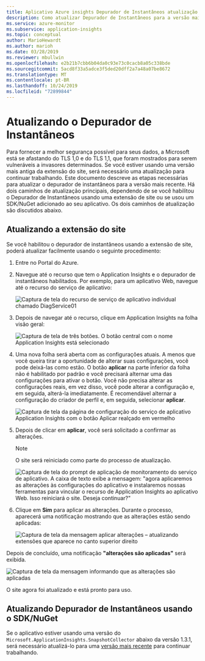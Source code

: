 ```yaml
---
title: Aplicativo Azure insights Depurador de Instantâneos atualização para aplicativos .NET | Microsoft Docs
description: Como atualizar Depurador de Instantâneos para a versão mais recente no Azure App Services ou por meio de pacotes NuGet
ms.service: azure-monitor
ms.subservice: application-insights
ms.topic: conceptual
author: MarioHewardt
ms.author: marioh
ms.date: 03/28/2019
ms.reviewer: mbullwin
ms.openlocfilehash: e2b21b7cbb6b04da0c93e73c0cacb8a05c338bde
ms.sourcegitcommit: 5acd8f33a5adce3f5ded20dff2a7a48a07be8672
ms.translationtype: MT
ms.contentlocale: pt-BR
ms.lasthandoff: 10/24/2019
ms.locfileid: "72899844"
---
```

# <a name="upgrading-the-snapshot-debugger"></a>Atualizando o Depurador de Instantâneos

Para fornecer a melhor segurança possível para seus dados, a Microsoft está se afastando do TLS 1,0 e do TLS 1,1, que foram mostrados para serem vulneráveis a invasores determinados. Se você estiver usando uma versão mais antiga da extensão do site, será necessário uma atualização para continuar trabalhando. Este documento descreve as etapas necessárias para atualizar o depurador de instantâneos para a versão mais recente. Há dois caminhos de atualização principais, dependendo de se você habilitou o Depurador de Instantâneos usando uma extensão de site ou se usou um SDK/NuGet adicionado ao seu aplicativo. Os dois caminhos de atualização são discutidos abaixo. 

## <a name="upgrading-the-site-extension"></a>Atualizando a extensão do site

Se você habilitou o depurador de instantâneos usando a extensão de site, poderá atualizar facilmente usando o seguinte procedimento:

1. Entre no Portal do Azure.
2. Navegue até o recurso que tem o Application Insights e o depurador de instantâneos habilitados. Por exemplo, para um aplicativo Web, navegue até o recurso do serviço de aplicativo:

   ![Captura de tela do recurso de serviço de aplicativo individual chamado DiagService01](./media/snapshot-debugger-upgrade/app-service-resource.png)

3. Depois de navegar até o recurso, clique em Application Insights na folha visão geral:

   ![Captura de tela de três botões. O botão central com o nome Application Insights está selecionado](./media/snapshot-debugger-upgrade/application-insights-button.png)

4. Uma nova folha será aberta com as configurações atuais. A menos que você queira tirar a oportunidade de alterar suas configurações, você pode deixá-las como estão. O botão **aplicar** na parte inferior da folha não é habilitado por padrão e você precisará alternar uma das configurações para ativar o botão. Você não precisa alterar as configurações reais, em vez disso, você pode alterar a configuração e, em seguida, alterá-la imediatamente. É recomendável alternar a configuração do criador de perfil e, em seguida, selecionar **aplicar**.

   ![Captura de tela da página de configuração do serviço de aplicativo Application Insights com o botão Aplicar realçado em vermelho](./media/snapshot-debugger-upgrade/view-application-insights-data.png)

5. Depois de clicar em **aplicar**, você será solicitado a confirmar as alterações.

    > [!NOTE]
    > O site será reiniciado como parte do processo de atualização.

   ![Captura de tela do prompt de aplicação de monitoramento do serviço de aplicativo. A caixa de texto exibe a mensagem: "agora aplicaremos as alterações às configurações do aplicativo e instalaremos nossas ferramentas para vincular o recurso de Application Insights ao aplicativo Web. Isso reiniciará o site. Deseja continuar?"](./media/snapshot-debugger-upgrade/apply-monitoring-settings.png)

6. Clique em **Sim** para aplicar as alterações. Durante o processo, aparecerá uma notificação mostrando que as alterações estão sendo aplicadas:

   ![Captura de tela da mensagem aplicar alterações – atualizando extensões que aparece no canto superior direito](./media/snapshot-debugger-upgrade/updating-extensions.png)

Depois de concluído, uma notificação **"alterações são aplicadas"** será exibida.

   ![Captura de tela da mensagem informando que as alterações são aplicadas](./media/snapshot-debugger-upgrade/changes-are-applied.png)

O site agora foi atualizado e está pronto para uso.

## <a name="upgrading-snapshot-debugger-using-sdknuget"></a>Atualizando Depurador de Instantâneos usando o SDK/NuGet

Se o aplicativo estiver usando uma versão do `Microsoft.ApplicationInsights.SnapshotCollector` abaixo da versão 1.3.1, será necessário atualizá-lo para uma [versão mais recente](https://www.nuget.org/packages/Microsoft.ApplicationInsights.SnapshotCollector) para continuar trabalhando.
